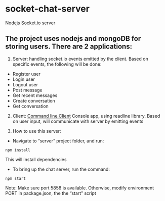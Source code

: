 # socket-chat-server
Nodejs Socket.io server


## The project uses nodejs and mongoDB for storing users. There are 2 applications: 
1. Server: handling socket.io events emitted by the client. Based on specific events, the following will be done:
*	Register user
*	Login user
*	Logout user
*	Post message
*	Get recent messages
*	Create conversation
*	Get conversation

2. Client:  [Command line Client](https://github.com/arthoang/socket-chat-client)
Console app, using readline library. Based on user input, will communicate with server by emitting events

3. How to use this server:
-	Navigate to “server” project folder, and run: 
```
npm install
```
This will install dependencies
-	To bring up the chat server, run the command: 
```
npm start
```
Note: Make sure port 5858 is available. Otherwise, modify environment PORT in package.json, the the “start” script

